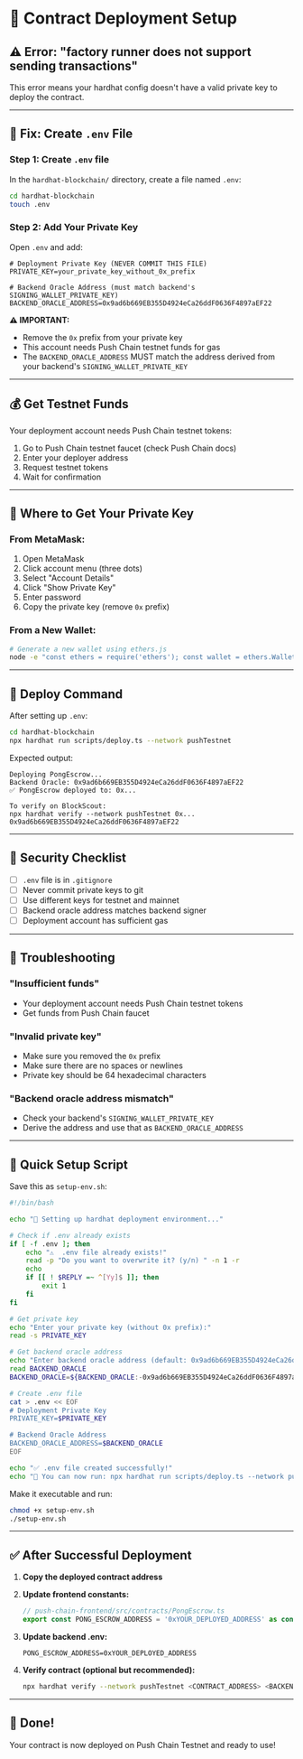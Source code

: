 # 🚀 Contract Deployment Setup

## ⚠️ Error: "factory runner does not support sending transactions"

This error means your hardhat config doesn't have a valid private key to deploy the contract.

---

## 🔧 Fix: Create `.env` File

### Step 1: Create `.env` file

In the `hardhat-blockchain/` directory, create a file named `.env`:

```bash
cd hardhat-blockchain
touch .env
```

### Step 2: Add Your Private Key

Open `.env` and add:

```env
# Deployment Private Key (NEVER COMMIT THIS FILE)
PRIVATE_KEY=your_private_key_without_0x_prefix

# Backend Oracle Address (must match backend's SIGNING_WALLET_PRIVATE_KEY)
BACKEND_ORACLE_ADDRESS=0x9ad6b669EB355D4924eCa26ddF0636F4897aEF22
```

**⚠️ IMPORTANT:**
- Remove the `0x` prefix from your private key
- This account needs Push Chain testnet funds for gas
- The `BACKEND_ORACLE_ADDRESS` MUST match the address derived from your backend's `SIGNING_WALLET_PRIVATE_KEY`

---

## 💰 Get Testnet Funds

Your deployment account needs Push Chain testnet tokens:

1. Go to Push Chain testnet faucet (check Push Chain docs)
2. Enter your deployer address
3. Request testnet tokens
4. Wait for confirmation

---

## 🔑 Where to Get Your Private Key

### From MetaMask:
1. Open MetaMask
2. Click account menu (three dots)
3. Select "Account Details"
4. Click "Show Private Key"
5. Enter password
6. Copy the private key (remove `0x` prefix)

### From a New Wallet:
```bash
# Generate a new wallet using ethers.js
node -e "const ethers = require('ethers'); const wallet = ethers.Wallet.createRandom(); console.log('Address:', wallet.address); console.log('Private Key:', wallet.privateKey);"
```

---

## 🎯 Deploy Command

After setting up `.env`:

```bash
cd hardhat-blockchain
npx hardhat run scripts/deploy.ts --network pushTestnet
```

Expected output:
```
Deploying PongEscrow...
Backend Oracle: 0x9ad6b669EB355D4924eCa26ddF0636F4897aEF22
✅ PongEscrow deployed to: 0x...

To verify on BlockScout:
npx hardhat verify --network pushTestnet 0x... 0x9ad6b669EB355D4924eCa26ddF0636F4897aEF22
```

---

## 🔐 Security Checklist

- [ ] `.env` file is in `.gitignore`
- [ ] Never commit private keys to git
- [ ] Use different keys for testnet and mainnet
- [ ] Backend oracle address matches backend signer
- [ ] Deployment account has sufficient gas

---

## 🐛 Troubleshooting

### "Insufficient funds"
- Your deployment account needs Push Chain testnet tokens
- Get funds from Push Chain faucet

### "Invalid private key"
- Make sure you removed the `0x` prefix
- Make sure there are no spaces or newlines
- Private key should be 64 hexadecimal characters

### "Backend oracle address mismatch"
- Check your backend's `SIGNING_WALLET_PRIVATE_KEY`
- Derive the address and use that as `BACKEND_ORACLE_ADDRESS`

---

## 📝 Quick Setup Script

Save this as `setup-env.sh`:

```bash
#!/bin/bash

echo "🔧 Setting up hardhat deployment environment..."

# Check if .env already exists
if [ -f .env ]; then
    echo "⚠️  .env file already exists!"
    read -p "Do you want to overwrite it? (y/n) " -n 1 -r
    echo
    if [[ ! $REPLY =~ ^[Yy]$ ]]; then
        exit 1
    fi
fi

# Get private key
echo "Enter your private key (without 0x prefix):"
read -s PRIVATE_KEY

# Get backend oracle address
echo "Enter backend oracle address (default: 0x9ad6b669EB355D4924eCa26ddF0636F4897aEF22):"
read BACKEND_ORACLE
BACKEND_ORACLE=${BACKEND_ORACLE:-0x9ad6b669EB355D4924eCa26ddF0636F4897aEF22}

# Create .env file
cat > .env << EOF
# Deployment Private Key
PRIVATE_KEY=$PRIVATE_KEY

# Backend Oracle Address
BACKEND_ORACLE_ADDRESS=$BACKEND_ORACLE
EOF

echo "✅ .env file created successfully!"
echo "🚀 You can now run: npx hardhat run scripts/deploy.ts --network pushTestnet"
```

Make it executable and run:
```bash
chmod +x setup-env.sh
./setup-env.sh
```

---

## ✅ After Successful Deployment

1. **Copy the deployed contract address**
2. **Update frontend constants:**
   ```typescript
   // push-chain-frontend/src/contracts/PongEscrow.ts
   export const PONG_ESCROW_ADDRESS = '0xYOUR_DEPLOYED_ADDRESS' as const
   ```

3. **Update backend .env:**
   ```env
   PONG_ESCROW_ADDRESS=0xYOUR_DEPLOYED_ADDRESS
   ```

4. **Verify contract (optional but recommended):**
   ```bash
   npx hardhat verify --network pushTestnet <CONTRACT_ADDRESS> <BACKEND_ORACLE_ADDRESS>
   ```

---

## 🎉 Done!

Your contract is now deployed on Push Chain Testnet and ready to use!

